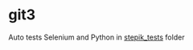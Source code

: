 # git3 
Auto tests Selenium and Python in <a href="https://github.com/multinames/git3/tree/master/stepik_tests">stepik_tests</a> folder

